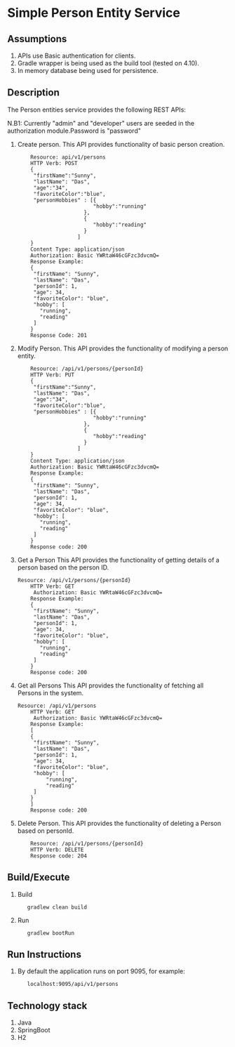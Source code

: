 Simple Person Entity Service  
===============================

## Assumptions

1. APIs use Basic authentication for clients.
2. Gradle wrapper is being used as the build tool (tested on 4.10).
3. In memory database being used for persistence.

## Description
The Person entities service provides the following REST APIs:

N.B1: Currently "admin" and "developer" users are seeded in the authorization module.Password is "password"

1. Create person.
   This API provides functionality of basic person creation.
   ```
       Resource: api/v1/persons
	   HTTP Verb: POST
	   {
	    "firstName":"Sunny",
     	"lastName": "Das",
	    "age":"34",
	    "favoriteColor":"blue",
	    "personHobbies" : [{
		                   "hobby":"running"
	                    },
	                    {
		                   "hobby":"reading"
	                    }
	                  ]
       }
	   Content Type: application/json
	   Authorization: Basic YWRtaW46cGFzc3dvcmQ=
	   Response Example: 
	   {
        "firstName": "Sunny",
        "lastName": "Das",
        "personId": 1,
        "age": 34,
        "favoriteColor": "blue",
        "hobby": [
          "running",
          "reading"
        ]
       }
	   Response Code: 201
   ```   
    
2. Modify Person.
   This API provides the functionality of modifying a person entity.
   ```
       Resource: /api/v1/persons/{personId}
	   HTTP Verb: PUT
	   {
	    "firstName":"Sunny",
     	"lastName": "Das",
	    "age":"34",
	    "favoriteColor":"blue",
	    "personHobbies" : [{
		                   "hobby":"running"
	                    },
	                    {
		                   "hobby":"reading"
	                    }
	                  ]
       }
	   Content Type: application/json
	   Authorization: Basic YWRtaW46cGFzc3dvcmQ=
	   Response Example: 
	   {
        "firstName": "Sunny",
        "lastName": "Das",
        "personId": 1,
        "age": 34,
        "favoriteColor": "blue",
        "hobby": [
          "running",
          "reading"
        ]
       }
	   Response code: 200
   ```    
3. Get a Person 
   This API provides the functionality of getting details of a person based on the person ID. 
   ```
   Resource: /api/v1/persons/{personId}
	   HTTP Verb: GET
	    Authorization: Basic YWRtaW46cGFzc3dvcmQ=
	   Response Example: 
	   {
        "firstName": "Sunny",
        "lastName": "Das",
        "personId": 1,
        "age": 34,
        "favoriteColor": "blue",
        "hobby": [
          "running",
          "reading"
        ]
       }
	   Response code: 200
   ```	   
4. Get all Persons
   This API provides the functionality of fetching all Persons in the system.
   ```
   Resource: /api/v1/persons
	   HTTP Verb: GET
	    Authorization: Basic YWRtaW46cGFzc3dvcmQ=
	   Response Example: 
	   [
       {
        "firstName": "Sunny",
        "lastName": "Das",
        "personId": 1,
        "age": 34,
        "favoriteColor": "blue",
        "hobby": [
            "running",
            "reading"
        ]
       }
       ]
	   Response code: 200
   ```   
5. Delete Person.
   This API provides the functionality of deleting a Person based on personId.
   ```
       Resource: /api/v1/persons/{personId}
	   HTTP Verb: DELETE
	   Response code: 204
   ```   
## Build/Execute 

1. Build
   ```
      gradlew clean build
   ``` 

2. Run
   ```
      gradlew bootRun
   ```    

## Run Instructions

1. By default the application runs on port 9095, for example:
   ```
      localhost:9095/api/v1/persons
   ```
   
## Technology stack

1. Java 
2. SpringBoot
3. H2   

